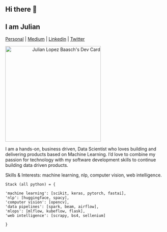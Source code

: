 ## Hi there 👋 

## I am Julian

[Personal](https://julianlopezb.github.io/)     |     [Medium](https://medium.com/@julianlopezbaasch)     |     [Linkedin](https://www.linkedin.com/in/julianlopezba/)     |     [Twitter](https://twitter.com/JulianLBaasch)


<div align="left">
  
<a align="right" href="https://app.daily.dev/JulianLB"><img src="https://api.daily.dev/devcards/67e08859fed748c2bd1640201bf123af.png?r=u9f" width="300" alt="Julian Lopez Baasch's Dev Card"/></a>
  
  <p>
I am a hands-on, business driven, Data Scientist who loves building and delivering products based on Machine Learning. I’d love to combine my passion for technology with my software development skills to continue building data driven products.
 </p>
  
  <p>
Skills & Interests: machine learning, nlp, computer vision, web intelligence.
  </p>


</div>


```
Stack (all python) = {

'machine learning': [scikit, keras, pytorch, fastai],
'nlp': [huggingface, spacy],
'computer vision': [opencv],
'data pipelines': [spark, beam, airflow],
'mlops': [mlflow, kubeflow, flask],
'web intelligence': [scrapy, bs4, sellenium]

}
```
